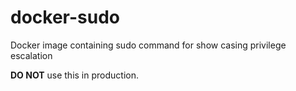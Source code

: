 # docker-sudo
Docker image containing sudo command for show casing privilege escalation

**DO NOT** use this in production.
